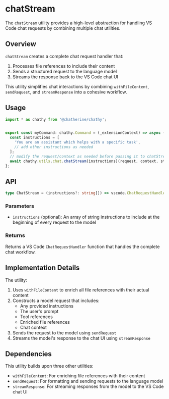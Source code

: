 # chatStream

The `chatStream` utility provides a high-level abstraction for handling VS Code chat requests by combining multiple chat utilities.

## Overview

`chatStream` creates a complete chat request handler that:
1. Processes file references to include their content
2. Sends a structured request to the language model
3. Streams the response back to the VS Code chat UI

This utility simplifies chat interactions by combining `withFileContent`, `sendRequest`, and `streamResponse` into a cohesive workflow.

## Usage

```typescript
import * as chathy from '@chatherine/chathy';


export const myCommand: chathy.Command = (_extensionContext) => async (request, context, stream, token) => {
  const instructions = [
    'You are an assistant which helps with a specific task',
    // add other instructions as needed
  ];
  // modify the request/context as needed before passing it to chatStream
  await chathy.utils.chat.chatStream(instructions)(request, context, stream, token);
};

```

## API

```typescript
type ChatStream = (instructions?: string[]) => vscode.ChatRequestHandler;
```

### Parameters

- `instructions` (optional): An array of string instructions to include at the beginning of every request to the model

### Returns

Returns a VS Code `ChatRequestHandler` function that handles the complete chat workflow.

## Implementation Details

The utility:
1. Uses `withFileContent` to enrich all file references with their actual content
2. Constructs a model request that includes:
   - Any provided instructions
   - The user's prompt
   - Tool references
   - Enriched file references
   - Chat context
3. Sends the request to the model using `sendRequest`
4. Streams the model's response to the chat UI using `streamResponse`

## Dependencies

This utility builds upon three other utilities:
- `withFileContent`: For enriching file references with their content
- `sendRequest`: For formatting and sending requests to the language model
- `streamResponse`: For streaming responses from the model to the VS Code chat UI
